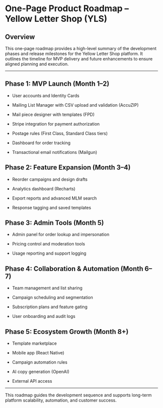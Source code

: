 # **One-Page Product Roadmap – Yellow Letter Shop (YLS)**

## **Overview**

This one-page roadmap provides a high-level summary of the development phases and release milestones for the Yellow Letter Shop platform. It outlines the timeline for MVP delivery and future enhancements to ensure aligned planning and execution.

---

## **Phase 1: MVP Launch (Month 1–2)**

* User accounts and Identity Cards

* Mailing List Manager with CSV upload and validation (AccuZIP)

* Mail piece designer with templates (FPD)

* Stripe integration for payment authorization

* Postage rules (First Class, Standard Class tiers)

* Dashboard for order tracking

* Transactional email notifications (Mailgun)

## **Phase 2: Feature Expansion (Month 3–4)**

* Reorder campaigns and design drafts

* Analytics dashboard (Recharts)

* Export reports and advanced MLM search

* Response tagging and saved templates

## **Phase 3: Admin Tools (Month 5\)**

* Admin panel for order lookup and impersonation

* Pricing control and moderation tools

* Usage reporting and support logging

## **Phase 4: Collaboration & Automation (Month 6–7)**

* Team management and list sharing

* Campaign scheduling and segmentation

* Subscription plans and feature gating

* User onboarding and audit logs

## **Phase 5: Ecosystem Growth (Month 8+)**

* Template marketplace

* Mobile app (React Native)

* Campaign automation rules

* AI copy generation (OpenAI)

* External API access

---

This roadmap guides the development sequence and supports long-term platform scalability, automation, and customer success.

